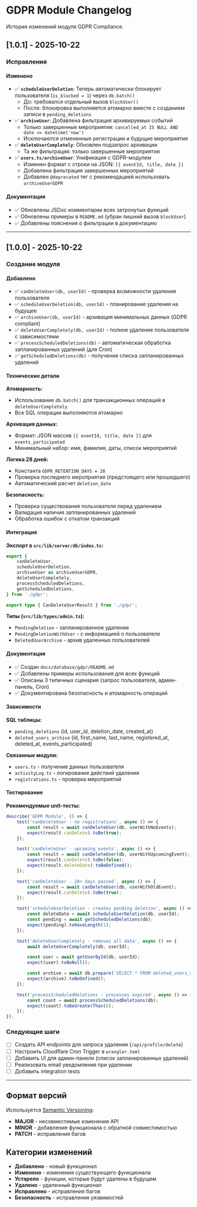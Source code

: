 # GDPR Module Changelog

История изменений модуля GDPR Compliance.

## [1.0.1] - 2025-10-22

### Исправления

#### Изменено

- ✅ **`scheduleUserDeletion`**: Теперь автоматически блокирует пользователя (`is_blocked = 1`) через `db.batch()`
  - До: требовался отдельный вызов `blockUser()`
  - После: блокировка выполняется атомарно вместе с созданием записи в `pending_deletions`
- ✅ **`archiveUser`**: Добавлена фильтрация архивируемых событий
  - Только завершенные мероприятия: `cancelled_at IS NULL AND date <= datetime('now')`
  - Исключаются отмененные регистрации и будущие мероприятия
- ✅ **`deleteUserCompletely`**: Обновлен подзапрос архивации
  - Та же фильтрация: только завершенные мероприятия
- ✅ **`users.ts/archiveUser`**: Унификация с GDPR-модулем
  - Изменен формат с строки на JSON: `[{ eventId, title, date }]`
  - Добавлена фильтрация завершенных мероприятий
  - Добавлен `@deprecated` тег с рекомендацией использовать `archiveUserGDPR`

#### Документация

- ✅ Обновлены JSDoc комментарии всех затронутых функций
- ✅ Обновлены примеры в `README.md` (убран лишний вызов `blockUser`)
- ✅ Добавлены пояснения о фильтрации в документацию

---

## [1.0.0] - 2025-10-22

### Создание модуля

#### Добавлено

- ✅ `canDeleteUser(db, userId)` - проверка возможности удаления пользователя
- ✅ `scheduleUserDeletion(db, userId)` - планирование удаления на будущее
- ✅ `archiveUser(db, userId)` - архивация минимальных данных (GDPR compliant)
- ✅ `deleteUserCompletely(db, userId)` - полное удаление пользователя с зависимостями
- ✅ `processScheduledDeletions(db)` - автоматическая обработка запланированных удалений (для Cron)
- ✅ `getScheduledDeletions(db)` - получение списка запланированных удалений

#### Технические детали

**Атомарность:**

- Использование `db.batch()` для транзакционных операций в `deleteUserCompletely`
- Все SQL операции выполняются атомарно

**Архивация данных:**

- Формат: JSON массив `[{ eventId, title, date }]` для `events_participated`
- Минимальный набор: имя, фамилия, даты, список мероприятий

**Логика 28 дней:**

- Константа `GDPR_RETENTION_DAYS = 28`
- Проверка последнего мероприятия (предстоящего или прошедшего)
- Автоматический расчет `deletion_date`

**Безопасность:**

- Проверка существования пользователя перед удалением
- Валидация наличия запланированных удалений
- Обработка ошибок с откатом транзакций

#### Интеграция

**Экспорт в `src/lib/server/db/index.ts`:**

```typescript
export {
	canDeleteUser,
	scheduleUserDeletion,
	archiveUser as archiveUserGDPR,
	deleteUserCompletely,
	processScheduledDeletions,
	getScheduledDeletions,
} from './gdpr';

export type { CanDeleteUserResult } from './gdpr';
```

**Типы (`src/lib/types/admin.ts`):**

- `PendingDeletion` - запланированное удаление
- `PendingDeletionWithUser` - с информацией о пользователе
- `DeletedUserArchive` - архив удаленных пользователей

#### Документация

- ✅ Создан `docs/database/gdpr/README.md`
- ✅ Добавлены примеры использования для всех функций
- ✅ Описаны 3 типичных сценария (запрос пользователя, админ-панель, Cron)
- ✅ Документирована безопасность и атомарность операций

#### Зависимости

**SQL таблицы:**

- `pending_deletions` (id, user_id, deletion_date, created_at)
- `deleted_users_archive` (id, first_name, last_name, registered_at, deleted_at, events_participated)

**Связанные модули:**

- `users.ts` - получение данных пользователя
- `activityLog.ts` - логирование действий удаления
- `registrations.ts` - проверка мероприятий

#### Тестирование

**Рекомендуемые unit-тесты:**

```typescript
describe('GDPR Module', () => {
	test('canDeleteUser - no registrations', async () => {
		const result = await canDeleteUser(db, userWithNoEvents);
		expect(result.canDelete).toBe(true);
	});

	test('canDeleteUser - upcoming events', async () => {
		const result = await canDeleteUser(db, userWithUpcomingEvent);
		expect(result.canDelete).toBe(false);
		expect(result.deleteDate).toBeDefined();
	});

	test('canDeleteUser - 28+ days passed', async () => {
		const result = await canDeleteUser(db, userWithOldEvent);
		expect(result.canDelete).toBe(true);
	});

	test('scheduleUserDeletion - creates pending deletion', async () => {
		const deleteDate = await scheduleUserDeletion(db, userId);
		const pending = await getScheduledDeletions(db);
		expect(pending).toHaveLength(1);
	});

	test('deleteUserCompletely - removes all data', async () => {
		await deleteUserCompletely(db, userId);

		const user = await getUserById(db, userId);
		expect(user).toBeNull();

		const archive = await db.prepare('SELECT * FROM deleted_users_archive WHERE id = 1').first();
		expect(archive).toBeDefined();
	});

	test('processScheduledDeletions - processes expired', async () => {
		const count = await processScheduledDeletions(db);
		expect(count).toBeGreaterThan(0);
	});
});
```

### Следующие шаги

- [ ] Создать API endpoints для запроса удаления (`/api/profile/delete`)
- [ ] Настроить Cloudflare Cron Trigger в `wrangler.toml`
- [ ] Добавить UI для админ-панели (список запланированных удалений)
- [ ] Реализовать email уведомления при удалении
- [ ] Добавить integration tests

---

## Формат версий

Используется [Semantic Versioning](https://semver.org/):

- **MAJOR** - несовместимые изменения API
- **MINOR** - добавление функционала с обратной совместимостью
- **PATCH** - исправления багов

## Категории изменений

- **Добавлено** - новый функционал
- **Изменено** - изменения существующего функционала
- **Устарело** - функции, которые будут удалены в будущем
- **Удалено** - удаленный функционал
- **Исправлено** - исправления багов
- **Безопасность** - исправления уязвимостей
